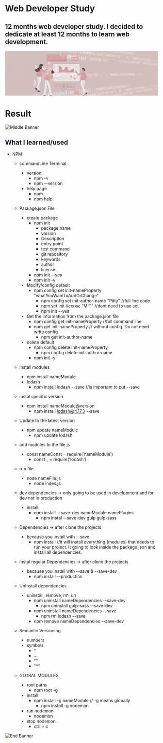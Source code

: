 # Web Developer Study
## 12 months web developer study. I decided to dedicate at least 12 months to learn web development.

![Begin Banner](Documentation/top-1200x350.gif)
 
# Result
![Middle Banner](/WDS-22_NPM-1_NPM_Crash_Course/wds-22.png)
   
## What I learned/used
* NPM
    * commandLine Terminal
        * version 
            * npm -v
            * npm --version
        * help page
            * npm
            * npm help
    * Package.json File
        * create package
            * npm init
                * package name
                * version
                * Description
                * entry point
                * test command
                * git repository
                * keywords
                * author
                * license
            * npm init --yes 
            * npm init -y 
        * Modify/config default
            * npm config set init-nameProperty "whatYouWantToAddOrChange"
                * npm config set init-author-name "Pitty" //full line code
                * npm set init-license "MIT" //dont  need to use set
                * npm init --yes
        * Get the information from the package.json file
            * npm config get init-nameProperty //full command line
            * npm get init-nameProperty // without config. Do not need write config
                * npm get init-author-name
        * delete default
            * npm config delete init-nameProperty
                * npm config delete init-author-name
            * npm init -y
    * install modules
        * npm install nameModule
        * lodash
            * npm install lodash --save //is important to put --save
    * instal specific version
        * npm  install nameModule@version
            * npm install lodash@4.17.3 --save
    * Update to the latest version
        * npm update nameModule
            * npm update lodash
    * add modules to the file.js
        * const nameConst = require('nameModule')
            * const _ = require('lodash')
    * run file
        * node nameFile.js
            * node index.js
    * dev dependencies -> only going to be used in development and for dev not in production
        * install
            * npm install --save-dev nameModule namePlugins
                * npm instal --save-dev gulp gulp-sass
    * Dependencies -> after clone the projects
        * because you install with --save
            * npm install //it will install everything (modules) that needs to run your project. It going to look inside the package.json and install all dependencies.
    * instal regular Dependencies -> after clone the projects
        * because you install with --save & --save-dev
            * npm install --production
    * UnInstall dependencies
        * uninstall, remove, rm, un
            * npm uninstall nameDependencies --save-dev
                * npm uninstall gulp-sass --save-dev
            * npm uninstall nameDependencies --save
                * npm rm lodash --save
            * npm remove nameDependencies --save-dev
    * Semantic Versioning
        * numbers
        * symbols
            * ^
            * ~ 
            * ""
            * "*"

    * GLOBAL MODULES
        * root paths
            * npm root -g
        * install
            * npm install -g nameModule // -g means globally
                * npm install -g nodemon
        * run nodemon
            * nodemon
        * stop nodemon
            * ctrl + c
        


![End Banner](Documentation/botton-1200x350.gif)   
